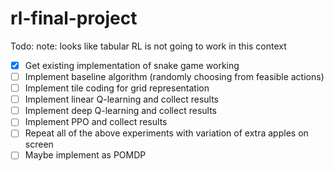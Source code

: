 # rl-final-project

Todo:
note: looks like tabular RL is not going to work in this context

- [x] Get existing implementation of snake game working
- [ ] Implement baseline algorithm (randomly choosing from feasible actions)
- [ ] Implement tile coding for grid representation
- [ ] Implement linear Q-learning and collect results
- [ ] Implement deep Q-learning and collect results
- [ ] Implement PPO and collect results
- [ ] Repeat all of the above experiments with variation of extra apples on screen
- [ ] Maybe implement as POMDP
